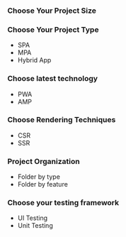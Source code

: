 ### Choose Your Project Size
### Choose Your Project Type
- SPA
- MPA
- Hybrid App
### Choose latest technology
- PWA
- AMP
### Choose Rendering Techniques
- CSR
- SSR
### Project Organization
- Folder by type
- Folder by feature
### Choose your testing framework
- UI Testing
- Unit Testing

